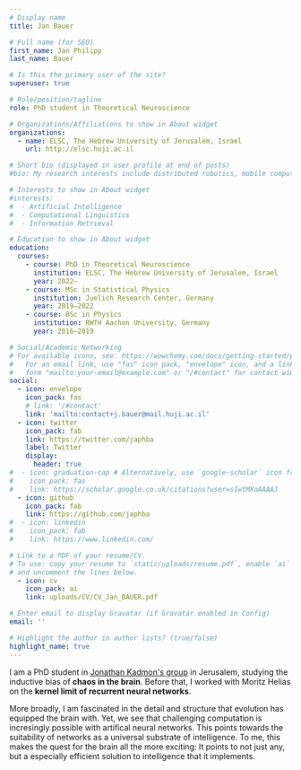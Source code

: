 ```yaml
---
# Display name
title: Jan Bauer

# Full name (for SEO)
first_name: Jan Philipp
last_name: Bauer

# Is this the primary user of the site?
superuser: true

# Role/position/tagline
role: PhD student in Theoretical Neuroscience

# Organizations/Affiliations to show in About widget
organizations:
  - name: ELSC, The Hebrew University of Jerusalem, Israel
    url: http://elsc.huji.ac.il

# Short bio (displayed in user profile at end of posts)
#bio: My research interests include distributed robotics, mobile computing and programmable matter.

# Interests to show in About widget
#interests:
#  - Artificial Intelligence
#  - Computational Linguistics
#  - Information Retrieval

# Education to show in About widget
education:
  courses:
    - course: PhD in Theoretical Neuroscience
      institution: ELSC, The Hebrew University of Jerusalem, Israel
      year: 2022–
    - course: MSc in Statistical Physics
      institution: Juelich Research Center, Germany
      year: 2019–2022
    - course: BSc in Physics
      institution: RWTH Aachen University, Germany
      year: 2016–2019

# Social/Academic Networking
# For available icons, see: https://wowchemy.com/docs/getting-started/page-builder/#icons
#   For an email link, use "fas" icon pack, "envelope" icon, and a link in the
#   form "mailto:your-email@example.com" or "/#contact" for contact widget.
social:
  - icon: envelope
    icon_pack: fas
    # link: '/#contact'
    link: 'mailto:contact+j.bauer@mail.huji.ac.il'
  - icon: twitter
    icon_pack: fab
    link: https://twitter.com/japhba
    label: Twitter
    display:
      header: true
#  - icon: graduation-cap # Alternatively, use `google-scholar` icon from `ai` icon pack
#    icon_pack: fas
#    link: https://scholar.google.co.uk/citations?user=sIwtMXoAAAAJ
  - icon: github
    icon_pack: fab
    link: https://github.com/japhba
#  - icon: linkedin
#    icon_pack: fab
#    link: https://www.linkedin.com/

# Link to a PDF of your resume/CV.
# To use: copy your resume to `static/uploads/resume.pdf`, enable `ai` icons in `params.yaml`,
# and uncomment the lines below.
  - icon: cv
    icon_pack: ai
    link: uploads/CV/CV_Jan_BAUER.pdf

# Enter email to display Gravatar (if Gravatar enabled in Config)
email: ''

# Highlight the author in author lists? (true/false)
highlight_name: true
---
```


I am a PhD student in [Jonathan Kadmon's group](https://neuro-theory.org/research) in Jerusalem, studying the inductive bias of **chaos in the brain**. Before that, I worked with Moritz Helias on the **kernel limit of recurrent neural networks**. 

More broadly, I am fascinated in the detail and structure that evolution has equipped the brain with. Yet, we see that challenging computation is incresingly possible with artifical neural networks. This points towards the suitability of networks as a universal substrate of intelligence. To me, this makes the quest for the brain all the more exciting: It points to not just any, but a especially efficient solution to intelligence that it implements. 
